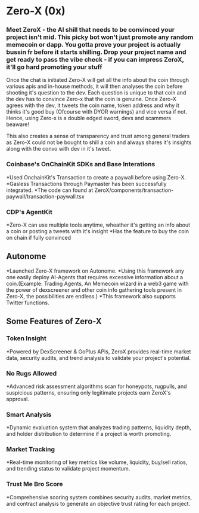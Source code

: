 # Zero-X (0x)

### Meet ZeroX - the AI shill that needs to be convinced your project isn't mid. This picky bot won't just promote any random memecoin or dapp. You gotta prove your project is actually bussin fr before it starts shilling. Drop your project name and get ready to pass the vibe check - if you can impress ZeroX, it'll go hard promoting your stuff 

Once the chat is initiated Zero-X will get all the info about the coin through various apis and in-house methods, it will then analyses the coin before shooting it's question to the dev. Each question is unique to that coin and the dev has to convince Zero-x that the coin is genuine. Once Zero-X agrees with the dev, it tweets the coin name, token address and why it thinks it's good buy (Ofcourse with DYOR warnings) and vice versa if not. Hence, using Zero-x is a double edged sword, devs and scammers beaware!

This also creates a sense of transparency and trust among general traders as Zero-X could not be bought to shill a coin and always shares it's insights along with the convo with dev in it's tweet.

### Coinbase's OnChainKit SDKs and Base Interations

*Used OnchainKit's Transaction to create a paywall before using Zero-X.
*Gasless Transactions through Paymaster has been successfully integrated.
*The code can found at ZeroX/components/transaction-paywall/transaction-paywall.tsx

### CDP's AgentKit

*Zero-X can use multiple tools anytime, wheather it's getting an info about a coin or posting a tweets with it's insight
*Has the feature to buy the coin on chain if fully convinced

## Autonome

*Launched Zero-X framework on Autonome.
*Using this framework any one easily deploy AI-Agents that requires excessive information about a coin.(Example: Trading Agents, An Memecoin wizard in a web3 game with the power of dexscreener and other coin info gathering tools present in Zero-X, the possibilities are endless.)
*This framework also supports Twitter functions.

## Some Features of Zero-X

### Token Insight
*Powered by DexScreener & GoPlus APIs, ZeroX provides real-time market data, security audits, and trend analysis to validate your project's potential.
### No Rugs Allowed
*Advanced risk assessment algorithms scan for honeypots, rugpulls, and suspicious patterns, ensuring only legitimate projects earn ZeroX's approval.
### Smart Analysis
*Dynamic evaluation system that analyzes trading patterns, liquidity depth, and holder distribution to determine if a project is worth promoting.
### Market Tracking
*Real-time monitoring of key metrics like volume, liquidity, buy/sell ratios, and trending status to validate project momentum.
### Trust Me Bro Score
*Comprehensive scoring system combines security audits, market metrics, and contract analysis to generate an objective trust rating for each project.


